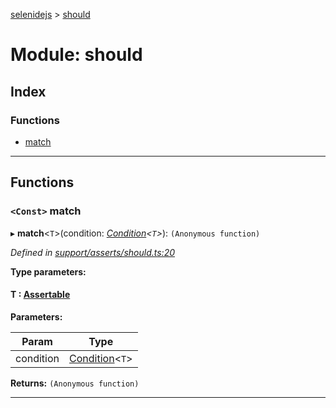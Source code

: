 [selenidejs](../README.md) > [should](../modules/should.md)

# Module: should

## Index

### Functions

* [match](should.md#match)

---

## Functions

<a id="match"></a>

### `<Const>` match

▸ **match**<`T`>(condition: *[Condition](../classes/condition.md)<`T`>*): `(Anonymous function)`

*Defined in [support/asserts/should.ts:20](https://github.com/KnowledgeExpert/selenidejs/blob/master/lib/support/asserts/should.ts#L20)*

**Type parameters:**

#### T :  [Assertable](../interfaces/assertable.md)
**Parameters:**

| Param | Type |
| ------ | ------ |
| condition | [Condition](../classes/condition.md)<`T`> |

**Returns:** `(Anonymous function)`

___

